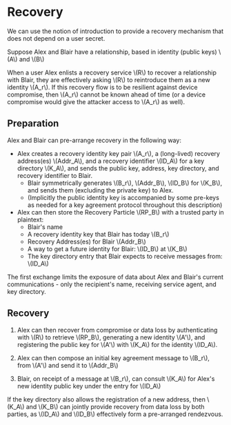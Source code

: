 # Recovery

We can use the notion of introduction to provide a recovery mechanism that does not depend on a user secret.

Suppose Alex and Blair have a relationship, based in identity (public keys) \\(A\\) and \\(B\\)

When a user Alex enlists a recovery service \\(R\\) to recover a relationship with Blair, they are effectively asking \\(R\\) to reintroduce them as a new identity \\(A_r\\). If this recovery flow is to be resilient against device compromise, then \\(A_r\\) cannot be known ahead of time (or a device compromise would give the attacker access to \\(A_r\\) as well). 

## Preparation

Alex and Blair can pre-arrange recovery in the following way:
- Alex creates a recovery identity key pair \\(A_r\\), a (long-lived) recovery address(es) \\(Addr_A\\), and a recovery identifier \\(ID_A\\) for a key directory \\(K_A\\), and sends the public key, address, key directory, and recovery identifier to Blair.
	- Blair symmetrically generates \\(B_r\\), \\(Addr_B\\), \\(ID_B\\) for \\(K_B\\), and sends them (excluding the private key) to Alex.
	- (Implicitly the public identity key is accompanied by some pre-keys as needed for a key agreement protocol throughout this description)
- Alex can then store the Recovery Particle \\(RP_B\\) with a trusted party in plaintext:
	- Blair's name
	- A recovery identity key that Blair has today \\(B_r\\)
	- Recovery Address(es) for Blair \\(Addr_B\\)
	- A way to get a future identity for Blair: \\(ID_B\\) at \\(K_B\\)
	- The key directory entry that Blair expects to receive messages from: \\(ID_A\\)

The first exchange limits the exposure of data about Alex and Blair's current communications - only the recipient's name, receiving service agent, and key directory.

## Recovery

1. Alex can then recover from compromise or data loss by authenticating with \\(R\\) to retrieve \\(RP_B\\), generating a new identity \\(A'\\), and registering the public key for \\(A'\\) with \\(K_A\\) for the identity \\(ID_A\\).

2. Alex can then compose an initial key agreement message to \\(B_r\\), from \\(A'\\) and send it to \\(Addr_B\\)

3. Blair, on receipt of a message at \\(B_r\\), can consult \\(K_A\\) for Alex's new identity public key under the entry for \\(ID_A\\)

If the key directory also allows the registration of a new address, then \\(K_A\\) and \\(K_B\\) can jointly provide recovery from data loss by both parties, as \\(ID_A\\) and \\(ID_B\\) effectively form a pre-arranged rendezvous.

